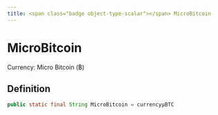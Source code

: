 ```yaml
---
title: <span class="badge object-type-scalar"></span> MicroBitcoin
---
```

# <span class="badge object-type-scalar"></span> MicroBitcoin

Currency: Micro Bitcoin (฿)

## Definition

```java
public static final String MicroBitcoin = currencyμBTC
```
